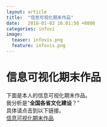 ```yaml
---
layout: article
title:  "信息可视化期末作品"
date:   2018-01-02 16:01:50 +0800
categories: infovi
image:
  teaser: infovis.png
  feature: infovis.png
---
```

# 信息可视化期末作品

下面是本人的信息可视化期末作品。  
我分析是“**全国各省文化建设**？”  
具体请点击到以下链接。  
[信息可视化期末作品](https://public.tableau.com/views/_18114/sheet4?:embed=y&:display_count=yes)